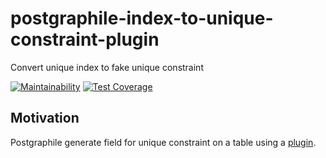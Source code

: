 # postgraphile-index-to-unique-constraint-plugin
 Convert unique index to fake unique constraint

[![Maintainability](https://api.codeclimate.com/v1/badges/77422efbcad7914cfde3/maintainability)](https://codeclimate.com/github/hansololai/postgraphile-index-to-unique-constraint-plugin/maintainability)
[![Test Coverage](https://api.codeclimate.com/v1/badges/77422efbcad7914cfde3/test_coverage)](https://codeclimate.com/github/hansololai/postgraphile-index-to-unique-constraint-plugin/test_coverage)


## Motivation
Postgraphile generate field for unique constraint on a table using a [plugin](https://github.com/graphile/graphile-engine/blob/v4/packages/graphile-build-pg/src/plugins/PgRowByUniqueConstraint.js).


